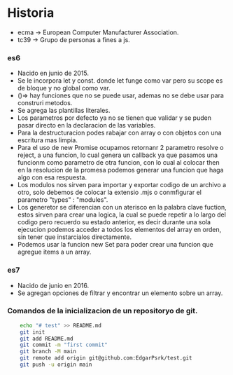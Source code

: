 # Historia
- ecma -> European Computer Manufacturer Association.
- tc39 -> Grupo de personas a fines a js.

### es6 
- Nacido en junio de 2015.
- Se le incorpora let y const. donde let funge como var pero su scope es de bloque y no global como var.
- ()=> hay funciones que no se puede usar, ademas no se debe usar para construri metodos.
- Se agrega las plantillas literales.
- Los parametros por defecto ya no se tienen que validar y se puden pasar directo en la declaracion de las variables.
- Para la destructuracion podes rabajar con array o con objetos con una escritura mas limpia.
- Para el uso de new Promise ocupamos retornanr 2 parametro resolve o reject, a una funcion, lo cual genera un callback ya que pasamos una funcionm como parametro de otra funcion, con lo cual al colocar then en la resolucion de la promesa podemos generar una funcion que haga algo con esa respuesta. 
- Los modulos nos sirven para importar y exportar codigo de un archivo a otro, solo debemos de colocar la extensio  .mjs o conmfigurar el parametro "types" : "modules".
- Los generetor se diferencian con un aterisco en la palabra clave fuction, estos sirven para crear una logica, la cual se puede repetir a lo largo del codigo pero recuerdo su estado anterior, es decir durante una sola ejecucion podemos acceder a todos los elementos del array en orden, sin tener que instarcialos directamente.
- Podemos usar la funcion new Set para poder crear una funcion que agregue items a un array.

### es7 
- Nacido de junio en 2016.
- Se agregan opciones de filtrar y encontrar un elemento sobre un array.


### Comandos de la inicializacion de un repositoryo de git.
```sh
    echo "# test" >> README.md
    git init
    git add README.md
    git commit -m "first commit"
    git branch -M main
    git remote add origin git@github.com:EdgarPsrk/test.git
    git push -u origin main
```




